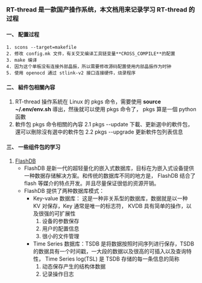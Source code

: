 ### RT-thread 是一款国产操作系统，本文档用来记录学习 RT-thread 的过程

#### 一、 配置过程
```
1. scons --target=makefile
2. 修改 config.mk 文件，有关交叉编译工具链变量**CROSS_COMPILE**的配置
3. make 编译
4. 因为这个单板没有连接外部晶振，所以需要修改源码配置使用内部晶振作为时钟
5. 使用 openocd 通过 stlink-v2 接口连接硬件，烧录程序
```

#### 二、 組件包相關內容
1. RT-thread 操作系統在 Linux 的 pkgs 命令，需要使用 **source ~/.env/env.sh** 導出，然後就可以使用 pkgs 命令了， pkgs 算是一個 python 函數
2. 軟件包 pkgs 命令相關的內容
    2.1 pkgs --update 下載、更新選中的軟件包，還可以刪除沒有選中的軟件包
    2.2 pkgs --upgrade 更新軟件包列表信息


#### 三、 一些组件包的学习
1. [FlashDB](https://github.com/armink/FlashDB)
	* FlashDB 是新一代的超轻量化的嵌入式数据库，目标在为嵌入式设备提供一种数据存储解决方案。和传统的数据库不同的地方是， FlashDB 结合了 flash 等媒介的特点开发。并且尽量保证很低的资源开销。
	* FlashDB 提供了两种数据库模式：
		* Key-value 数据库： 这是一种非关系型的数据库，数据就是以一种 KV 对保存，Key 通常是唯一的标志符， KVDB 具有简单的操作，以及很强的可扩展性
			1. 设备的参数保存
			2. 用户的配置信息
			3. 很小的文件管理
		* Time Series 数据库：TSDB 是将数据按照时间序列进行保存，TSDB 的数据具有一个时间戳，一大段的数据以及很高的可插入以及查询特性， Time Series log(TSL) 是 TSDB 存储的每一条信息的简称
			1. 动态保存产生的结构体数据
			2. 记录操作日志
